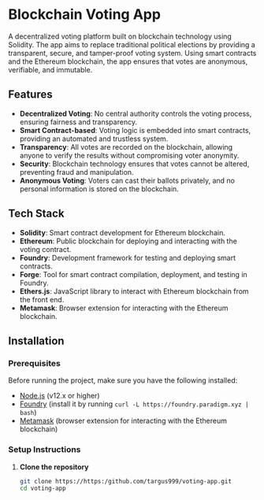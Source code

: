 # Blockchain Voting App

A decentralized voting platform built on blockchain technology using Solidity. The app aims to replace traditional political elections by providing a transparent, secure, and tamper-proof voting system. Using smart contracts and the Ethereum blockchain, the app ensures that votes are anonymous, verifiable, and immutable.

## Features

- **Decentralized Voting**: No central authority controls the voting process, ensuring fairness and transparency.
- **Smart Contract-based**: Voting logic is embedded into smart contracts, providing an automated and trustless system.
- **Transparency**: All votes are recorded on the blockchain, allowing anyone to verify the results without compromising voter anonymity.
- **Security**: Blockchain technology ensures that votes cannot be altered, preventing fraud and manipulation.
- **Anonymous Voting**: Voters can cast their ballots privately, and no personal information is stored on the blockchain.

## Tech Stack

- **Solidity**: Smart contract development for Ethereum blockchain.
- **Ethereum**: Public blockchain for deploying and interacting with the voting contract.
- **Foundry**: Development framework for testing and deploying smart contracts.
- **Forge**: Tool for smart contract compilation, deployment, and testing in Foundry.
- **Ethers.js**: JavaScript library to interact with Ethereum blockchain from the front end.
- **Metamask**: Browser extension for interacting with the Ethereum blockchain.

## Installation

### Prerequisites

Before running the project, make sure you have the following installed:

- [Node.js](https://nodejs.org/) (v12.x or higher)
- [Foundry](https://getfoundry.sh/) (install it by running `curl -L https://foundry.paradigm.xyz | bash`)
- [Metamask](https://metamask.io/) (browser extension for interacting with the Ethereum blockchain)

### Setup Instructions

1. **Clone the repository**

   ```bash
   git clone https://https:/github.com/targus999/voting-app.git
   cd voting-app
